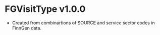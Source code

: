# FGVisitType v1.0.0

- Created from combinartions of SOURCE and service sector codes in FinnGen data.